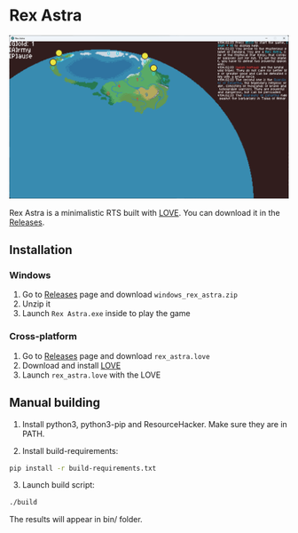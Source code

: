 # Rex Astra

![Only one](sprites/Screenshot.png)

Rex Astra is a minimalistic RTS built with [LOVE](https://love2d.org/). You can download it in the [Releases](https://github.com/girvel/rex_astra/releases).

## Installation

### Windows

1. Go to [Releases](https://github.com/girvel/rex_astra/releases) page and download `windows_rex_astra.zip`
2. Unzip it
3. Launch `Rex Astra.exe` inside to play the game

### Cross-platform

1. Go to [Releases](https://github.com/girvel/rex_astra/releases) page and download `rex_astra.love`
2. Download and install [LOVE](https://love2d.org/)
3. Launch `rex_astra.love` with the LOVE

## Manual building

1. Install python3, python3-pip and ResourceHacker. Make sure they are in PATH.

2. Install build-requirements:
```zsh
pip install -r build-requirements.txt
```

3. Launch build script:
```zsh
./build
```

The results will appear in bin/ folder.
